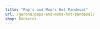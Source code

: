 ```yaml
---
title: "Pap's and Mom's Hot Pandesal"
url: /gerona/paps-and-moms-hot-pandesal/
shop: Bäckerei
---
```

